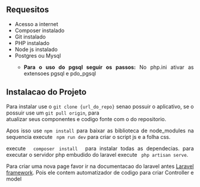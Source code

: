 <div style="text-align:justify">
<h2>Requesitos</h2>
<p>
    <ul> 
       <li>Acesso a internet</li>
       <li>Composer instalado</li> 
       <li>Git instalado</li>
       <li>PHP instalado</li>
       <li>Node js instalado</li>
       <li>Postgres ou Mysql
            <ul>
                <li>
                    <p>
                        <b>Para o uso do pgsql seguir os passos:</b>
                        No php.ini ativar as extensoes pgsql e pdo_pgsql
                    </p>
                </li>
            </ul>
       </li>
    </ul>
</p>
<h2>Instalacao do Projeto</h2>
<p>
    Para instalar use o <code>git clone {url_do_repo}</code> senao possuir o aplicativo, se o possuir use um <code>git pull origin</code>, para <br/>atualizar seus componentes e codigo fonte com o do repositorio.
</p> 
<p>
    Apos isso use <code>npm install</code> para baixar as biblioteca de node_modules na sequencia execute <code> npm run dev</code> para criar o script js e a folha css.
</p>
<p>
    execute <code> composer install </code> para instalar todas as dependecias. para  executar o servidor  php embudido  do  laravel execute <code> php artisan serve</code>.
</p>
<p>
    Para criar uma nova page favor ir na documentacao do laravel antes <a targert='__blank' href='https://www.laravel.com'>Laravel framework</a>. Pois ele contem automatizador de codigo para  criar Controller e model
</p>
</div>